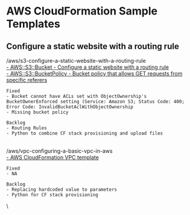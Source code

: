 # AWS CloudFormation Sample Templates

## Configure a static website with a routing rule
/aws/s3-configure-a-static-website-with-a-routing-rule\
[- AWS::S3::Bucket - Configure a static website with a routing rule](https://docs.aws.amazon.com/AWSCloudFormation/latest/UserGuide/aws-properties-s3-bucket.html)\
[- AWS::S3::BucketPolicy - Bucket policy that allows GET requests from specific referers ](https://docs.aws.amazon.com/AWSCloudFormation/latest/UserGuide/aws-properties-s3-policy.html)
```
Fixed
- Bucket cannot have ACLs set with ObjectOwnership's BucketOwnerEnforced setting (Service: Amazon S3; Status Code: 400; Error Code: InvalidBucketAclWithObjectOwnership
- Missing bucket policy

Backlog
- Routing Rules
- Python to combine CF stack provisioning and upload files
```
\
/aws/vpc-configuring-a-basic-vpc-in-aws\
[- AWS CloudFormation VPC template](https://docs.aws.amazon.com/codebuild/latest/userguide/cloudformation-vpc-template.html)
```
Fixed
- NA

Backlog
- Replacing hardcoded value to parameters
- Python for CF stack provisioning
```
\